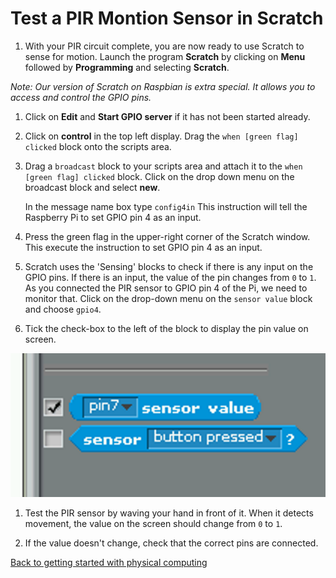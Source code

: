 # Test a PIR Montion Sensor in Scratch

1.  With your PIR circuit complete, you are now ready to use Scratch to sense for motion. Launch the program **Scratch** by clicking on **Menu** followed by **Programming** and selecting **Scratch**. 

 *Note: Our version of Scratch on Raspbian is extra special. It allows you to access and control the GPIO pins.* 

1. Click on **Edit** and **Start GPIO server** if it has not been started already.

1.  Click on **control** in the top left display. Drag the `when [green flag] clicked` block onto the scripts area.

1. Drag a `broadcast` block to your scripts area and attach it to the `when [green flag] clicked` block. Click on the drop down menu on the broadcast block and select **new**.

    In the message name box type `config4in` This instruction will tell the Raspberry Pi to set GPIO pin 4 as an input.

1. Press the green flag in the upper-right corner of the Scratch window. This execute the instruction to set GPIO pin 4 as an input.

1. Scratch uses the 'Sensing' blocks to check if there is any input on the GPIO pins. If there is an input, the value of the pin changes from `0` to `1`. As you connected the PIR sensor to GPIO pin 4 of the Pi, we need to monitor that. Click on the drop-down menu on the `sensor value` block and choose `gpio4`.

1. Tick the check-box to the left of the block to display the pin value on screen.

  ![Scratch sensing blocks](images/sensing-blocks.png)

1. Test the PIR sensor by waving your hand in front of it. When it detects movement, the value on the screen should change from `0` to `1`.

1. If the value doesn't change, check that the correct pins are connected.

[Back to getting started with physical computing](worksheet.md)
